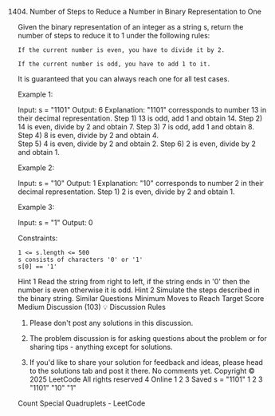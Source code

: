 1404. Number of Steps to Reduce a Number in Binary Representation to One

Given the binary representation of an integer as a string s, return the number of steps to reduce it to 1 under the following rules:

    If the current number is even, you have to divide it by 2.

    If the current number is odd, you have to add 1 to it.

It is guaranteed that you can always reach one for all test cases.

 

Example 1:

Input: s = "1101"
Output: 6
Explanation: "1101" corressponds to number 13 in their decimal representation.
Step 1) 13 is odd, add 1 and obtain 14. 
Step 2) 14 is even, divide by 2 and obtain 7.
Step 3) 7 is odd, add 1 and obtain 8.
Step 4) 8 is even, divide by 2 and obtain 4.  
Step 5) 4 is even, divide by 2 and obtain 2. 
Step 6) 2 is even, divide by 2 and obtain 1.  

Example 2:

Input: s = "10"
Output: 1
Explanation: "10" corresponds to number 2 in their decimal representation.
Step 1) 2 is even, divide by 2 and obtain 1.  

Example 3:

Input: s = "1"
Output: 0

 

Constraints:

    1 <= s.length <= 500
    s consists of characters '0' or '1'
    s[0] == '1'

Hint 1
Read the string from right to left, if the string ends in '0' then the number is even otherwise it is odd.
Hint 2
Simulate the steps described in the binary string.
Similar Questions
Minimum Moves to Reach Target Score
Medium
Discussion (103)
💡 Discussion Rules

1. Please don't post any solutions in this discussion.

2. The problem discussion is for asking questions about the problem or for sharing tips - anything except for solutions.

3. If you'd like to share your solution for feedback and ideas, please head to the solutions tab and post it there.
No comments yet.
Copyright ©️ 2025 LeetCode All rights reserved
4 Online
1
2
3
Saved
s =
"1101"
1
2
3
"1101"
"10"
"1"

Count Special Quadruplets - LeetCode
